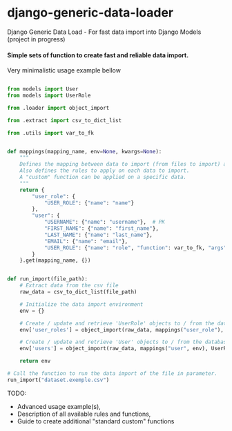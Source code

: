 # django-generic-data-loader
Django Generic Data Load - For fast data import into Django Models (project in progress)

#### Simple sets of function to create fast and reliable data import.

Very minimalistic usage example bellow

```python

from models import User
from models import UserRole

from .loader import object_import

from .extract import csv_to_dict_list

from .utils import var_to_fk


def mappings(mapping_name, env=None, kwargs=None):
    """
    Defines the mapping between data to import (from files to import) and the database fields,
    Also defines the rules to apply on each data to import.
    A "custom" function can be applied on a specific data.
    """
    return {
        "user_role": {
        	"USER_ROLE": {"name": "name"}
        },
        "user": {
            "USERNAME": {"name": "username"},  # PK
            "FIRST_NAME": {"name": "first_name"},
            "LAST_NAME": {"name": "last_name"},
            "EMAIL": {"name": "email"},
            "USER_ROLE": {"name": "role", "function": var_to_fk, "args": {"query": env['user_roles']}}
        }
    }.get(mapping_name, {})


def run_import(file_path):
	# Extract data from the csv file
	raw_data = csv_to_dict_list(file_path)

	# Initialize the data import environment
	env = {}

	# Create / update and retrieve 'UserRole' objects to / from the database
	env['user_roles'] = object_import(raw_data, mappings("user_role"), UserRole, "name")

	# Create / update and retrieve 'User' objects to / from the database using the previously created 'UserRole' objects
	env['users'] = object_import(raw_data, mappings("user", env), UserRole, "username")

	return env

# Call the function to run the data import of the file in parameter.
run_import("dataset.exemple.csv")

```

TODO:
- Advanced usage example(s),
- Description of all available rules and functions,
- Guide to create additional "standard custom" functions
